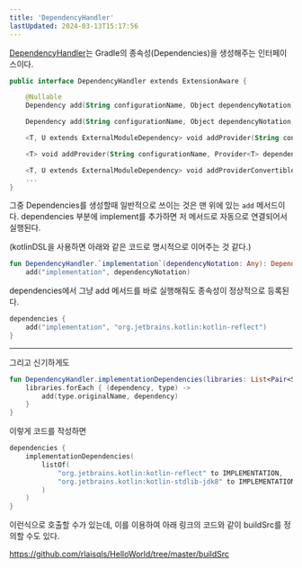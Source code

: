 ```yaml
---
title: 'DependencyHandler'
lastUpdated: 2024-03-13T15:17:56
---
```


[DependencyHandler](https://docs.gradle.org/current/javadoc/org/gradle/api/artifacts/dsl/DependencyHandler.html)는 Gradle의 종속성(Dependencies)을 생성해주는 인터페이스이다.

```kotlin
public interface DependencyHandler extends ExtensionAware {

    @Nullable
    Dependency add(String configurationName, Object dependencyNotation);

    Dependency add(String configurationName, Object dependencyNotation, Closure configureClosure);

    <T, U extends ExternalModuleDependency> void addProvider(String configurationName, Provider<T> dependencyNotation, Action<? super U> configuration);

    <T> void addProvider(String configurationName, Provider<T> dependencyNotation);

    <T, U extends ExternalModuleDependency> void addProviderConvertible(String configurationName, ProviderConvertible<T> dependencyNotation, Action<? super U> configuration);
    ...
}
```

그중 Dependencies를 생성할때 일반적으로 쓰이는 것은 맨 위에 있는 `add` 메서드이다. dependencies 부분에 implement를 추가하면 저 메서드로 자동으로 연결되어서 실행된다.

(kotlinDSL을 사용하면 아래와 같은 코드로 명시적으로 이어주는 것 같다.)

```kotlin
fun DependencyHandler.`implementation`(dependencyNotation: Any): Dependency? =
    add("implementation", dependencyNotation)
```

dependencies에서 그냥 add 메서드를 바로 실행해줘도 종속성이 정상적으로 등록된다.

```kotlin
dependencies {
    add("implementation", "org.jetbrains.kotlin:kotlin-reflect")
}
```

---

그리고 신기하게도

```kotlin
fun DependencyHandler.implementationDependencies(libraries: List<Pair<String, ImplementationType>>) {
    libraries.forEach { (dependency, type) ->
        add(type.originalName, dependency)
    }
}
```

이렇게 코드를 작성하면

```kotlin
dependencies {
    implementationDependencies(
        listOf(
            "org.jetbrains.kotlin:kotlin-reflect" to IMPLEMENTATION,
            "org.jetbrains.kotlin:kotlin-stdlib-jdk8" to IMPLEMENTATION
        )
    )
}
```

이런식으로 호출할 수가 있는데, 이를 이용하여 아래 링크의 코드와 같이 buildSrc를 정의할 수도 있다.

https://github.com/rlaisqls/HelloWorld/tree/master/buildSrc